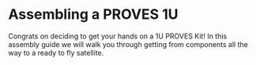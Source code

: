 # Assembling a PROVES 1U
Congrats on deciding to get your hands on a 1U PROVES Kit! In this assembly guide we will walk you through getting from components all the way to a ready to fly satellite. 